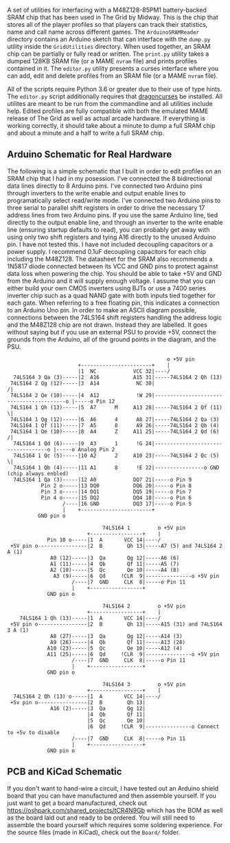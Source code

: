 A set of utilities for interfacing with a M48Z128-85PM1 battery-backed SRAM chip that has been used in The Grid by Midway. This is the chip that stores all of the player profiles so that players can track their statistics, name and call name across different games. The ``ArduinoSRAMReader`` directory contains an Arduino sketch that can interface with the ``dump.py`` utility inside the ``GridUtilities`` directory. When used together, an SRAM chip can be partially or fully read or written. The ``print.py`` utility takes a dumped 128KB SRAM file (or a MAME ``nvram`` file) and prints profiles contained in it. The ``editor.py`` utility presents a curses interface where you can add, edit and delete profiles from an SRAM file (or a MAME ``nvram`` file).

All of the scripts require Python 3.6 or greater due to their use of type hints. The ``editor.py`` script additionally requires that [dragoncurses](https://github.com/DragonMinded/dragoncurses) be installed. All utilites are meant to be run from the commandline and all utilities include help. Edited profiles are fully compatible with both the emulated MAME release of The Grid as well as actual arcade hardware. If everything is working correctly, it should take about a minute to dump a full SRAM chip and about a minute and a half to write a full SRAM chip.

## Arduino Schematic for Real Hardware

The following is a simple schematic that I built in order to edit profiles on an SRAM chip that I had in my posession. I've connected the 8 bidirectional data lines directly to 8 Arduino pins. I've connected two Arduino pins through inverters to the write enable and output enable lines to programatically select read/write mode. I've connected two Arduino pins to three serial to parallel shift registers in order to drive the necessary 17 address lines from two Arduino pins. If you use the same Arduino line, tied directly to the output enable line, and through an inverter to the write enable line (ensuring startup defaults to read), you can probably get away with using only two shift registers and tying A16 directly to the unused Arduino pin. I have not tested this. I have not included decoupling capacitors or a power supply. I recommend 0.1uF decoupling capacitors for each chip including the M48Z128. The datasheet for the SRAM also recommends a 1N5817 diode connected between its VCC and GND pins to protect against data loss when powering the chip. You should be able to take +5V and GND from the Arduino and it will supply enough voltage. I assume that you can either build your own CMOS inverters using BJTs or use a 7400 series inverter chip such as a quad NAND gate with both inputs tied together for each gate. When referring to a free floating pin, this indicates a connection to an Arduino Uno pin. In order to make an ASCII diagram possible, connections between the 74LS164 shift registers handling the address logic and the M48Z128 chip are not drawn. Instead they are labelled. It goes without saying but if you use an external PSU to provide +5V, connect the grounds from the Arduino, all of the ground points in the diagram, and the PSU.


                                                        o +5V pin
                           +-----------------------+    |
                           |1  NC            VCC 32|----/
      74LS164 3 Qa (3)-----|2  A16           A15 31|-----74LS164 2 Qh (13)
     74LS164 2 Qg (12)-----|3  A14            NC 30|                                           /|
     74LS164 2 Qe (10)-----|4  A12            !W 29|-----------------------------------------o |-----o Pin 12
     74LS164 1 Qh (13)-----|5  A7      M     A13 28|-----74LS164 2 Qf (11)                     \|
     74LS164 1 Qg (12)-----|6  A6      4      A8 27|-----74LS164 2 Qa (3)
     74LS164 1 Qf (11)-----|7  A5      8      A9 26|-----74LS164 2 Qb (4)
     74LS164 1 Qe (10)-----|8  A4      Z     A11 25|-----74LS164 2 Qd (6)                      /|
      74LS164 1 Qd (6)-----|9  A3      1      !G 24|-----------------------------------o |-----o Analog Pin 2
      74LS164 1 Qc (5)-----|10 A2      2     A10 23|-----74LS164 2 Qc (5)                      \|
      74LS164 1 Qb (4)-----|11 A1      8      !E 22|----------------o GND (chip always enbled)
      74LS164 1 Qa (3)-----|12 A0            DQ7 21|-----o Pin 9
               Pin 2 o-----|13 DQ0           DQ6 20|-----o Pin 8
               Pin 3 o-----|14 DQ1           DQ5 19|-----o Pin 7
               Pin 4 o-----|15 DQ2           DQ4 18|-----o Pin 6
                      /----|16 GND           DQ3 17|-----o Pin 5
                      |    +-----------------------+
              GND pin o
   
                                   74LS164 1         o +5V pin
                              +-----------------+    |
                 Pin 10 o-----|1  A       VCC 14|----/
     +5V pin o----------------|2  B        Qh 13|-----A7 (5) and 74LS164 2 A (1)
                  A0 (12)-----|3  Qa       Qg 12|-----A6 (6)
                  A1 (11)-----|4  Qb       Qf 11|-----A5 (7)
                  A2 (10)-----|5  Qc       Qe 10|-----A4 (8)
                   A3 (9)-----|6  Qd     !CLR  9|---------------o +5V pin
                         /----|7  GND     CLK  8|-----o Pin 11
                         |    +-----------------+
                 GND pin o
   
                                   74LS164 2         o +5V pin
                              +-----------------+    |
        74LS164 1 Qh (13)-----|1  A       VCC 14|----/
     +5V pin o----------------|2  B        Qh 13|-----A15 (31) and 74LS164 3 A (1)
                  A8 (27)-----|3  Qa       Qg 12|-----A14 (3)
                  A9 (26)-----|4  Qb       Qf 11|-----A13 (28)
                 A10 (23)-----|5  Qc       Qe 10|-----A12 (4)
                 A11 (25)-----|6  Qd     !CLR  9|---------------o +5V pin
                         /----|7  GND     CLK  8|-----o Pin 11
                         |    +-----------------+
                 GND pin o
   
                                   74LS164 3         o +5V pin
                              +-----------------+    |
      74LS164 2 Qh (13) o-----|1  A       VCC 14|----/
     +5v pin o----------------|2  B        Qh 13|
                  A16 (2)-----|3  Qa       Qg 12|
                              |4  Qb       Qf 11|
                              |5  Qc       Qe 10|
                              |6  Qd     !CLR  9|---------------o Connect to +5v to disable
                         /----|7  GND     CLK  8|-----o Pin 11
                         |    +-----------------+
                 GND pin o

## PCB and KiCad Schematic

If you don't want to hand-wire a circuit, I have tested out an Arduino shield board that you can have manufactured and then assemble yourself. If you just want to get a board manufactured, check out https://oshpark.com/shared_projects/tCR4N9Gb which has the BOM as well as the board laid out and ready to be ordered. You will still need to assemble the board yourself which requires some soldering experience. For the source files (made in KiCad), check out the `Board/` folder.
